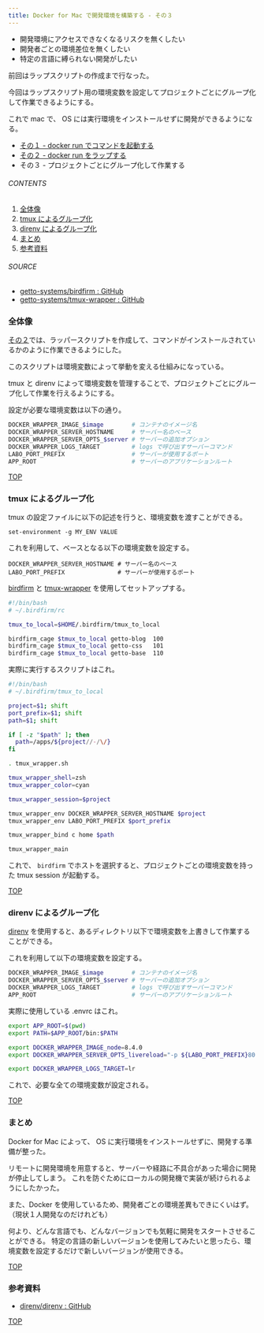 ```yaml
---
title: Docker for Mac で開発環境を構築する - その３
---
```

<a id="top"></a>

- 開発環境にアクセスできなくなるリスクを無くしたい
- 開発者ごとの環境差位を無くしたい
- 特定の言語に縛られない開発がしたい

前回はラップスクリプトの作成まで行なった。

今回はラップスクリプト用の環境変数を設定してプロジェクトごとにグループ化して作業できるようにする。

これで mac で、 OS には実行環境をインストールせずに開発ができるようになる。

- [その１ - docker run でコマンドを起動する](/entry/2017/09/02/170406)
- [その２ - docker run をラップする](/entry/2017/09/09/111638)
- その３ - プロジェクトごとにグループ化して作業する

###### CONTENTS

1. [全体像](#strategy)
1. [tmux によるグループ化](#setup-env-by-tmux)
1. [direnv によるグループ化](#setup-env-by-direnv)
1. [まとめ](#postscript)
1. [参考資料](#reference)

###### SOURCE

- [getto-systems/birdfirm : GitHub](https://github.com/getto-systems/birdfirm)
- [getto-systems/tmux-wrapper : GitHub](https://github.com/getto-systems/tmux-wrapper)


<a id="strategy"></a>
### 全体像

[その２](/entry/2017/09/09/111638)では、ラッパースクリプトを作成して、コマンドがインストールされているかのように作業できるようにした。

このスクリプトは環境変数によって挙動を変える仕組みになっている。

tmux と direnv によって環境変数を管理することで、プロジェクトごとにグループ化して作業を行えるようにする。

設定が必要な環境変数は以下の通り。

```bash
DOCKER_WRAPPER_IMAGE_$image        # コンテナのイメージ名
DOCKER_WRAPPER_SERVER_HOSTNAME     # サーバー名のベース
DOCKER_WRAPPER_SERVER_OPTS_$server # サーバーの追加オプション
DOCKER_WRAPPER_LOGS_TARGET         # logs で呼び出すサーバーコマンド
LABO_PORT_PREFIX                   # サーバーが使用するポート
APP_ROOT                           # サーバーのアプリケーションルート
```


[TOP](#top)
<a id="setup-env-by-tmux"></a>
### tmux によるグループ化

tmux の設定ファイルに以下の記述を行うと、環境変数を渡すことができる。

```
set-environment -g MY_ENV VALUE
```

これを利用して、ベースとなる以下の環境変数を設定する。

```
DOCKER_WRAPPER_SERVER_HOSTNAME # サーバー名のベース
LABO_PORT_PREFIX               # サーバーが使用するポート
```

[birdfirm](https://github.com/getto-systems/birdfirm) と [tmux-wrapper](https://github.com/getto-systems/tmux-wrapper) を使用してセットアップする。

```bash
#!/bin/bash
# ~/.birdfirm/rc

tmux_to_local=$HOME/.birdfirm/tmux_to_local

birdfirm_cage $tmux_to_local getto-blog  100
birdfirm_cage $tmux_to_local getto-css   101
birdfirm_cage $tmux_to_local getto-base  110
```

実際に実行するスクリプトはこれ。

```bash
#!/bin/bash
# ~/.birdfirm/tmux_to_local

project=$1; shift
port_prefix=$1; shift
path=$1; shift

if [ -z "$path" ]; then
  path=/apps/${project//-/\/}
fi

. tmux_wrapper.sh

tmux_wrapper_shell=zsh
tmux_wrapper_color=cyan

tmux_wrapper_session=$project

tmux_wrapper_env DOCKER_WRAPPER_SERVER_HOSTNAME $project
tmux_wrapper_env LABO_PORT_PREFIX $port_prefix

tmux_wrapper_bind c home $path

tmux_wrapper_main
```

これで、 `birdfirm` でホストを選択すると、プロジェクトごとの環境変数を持った tmux session が起動する。


[TOP](#top)
<a id="setup-env-by-direnv"></a>
### direnv によるグループ化

[direnv](https://github.com/direnv/direnv) を使用すると、あるディレクトリ以下で環境変数を上書きして作業することができる。

これを利用して以下の環境変数を設定する。

```bash
DOCKER_WRAPPER_IMAGE_$image        # コンテナのイメージ名
DOCKER_WRAPPER_SERVER_OPTS_$server # サーバーの追加オプション
DOCKER_WRAPPER_LOGS_TARGET         # logs で呼び出すサーバーコマンド
APP_ROOT                           # サーバーのアプリケーションルート
```

実際に使用している .envrc はこれ。

```bash
export APP_ROOT=$(pwd)
export PATH=$APP_ROOT/bin:$PATH

export DOCKER_WRAPPER_IMAGE_node=8.4.0
export DOCKER_WRAPPER_SERVER_OPTS_livereload="-p ${LABO_PORT_PREFIX}80:8000 -p ${LABO_PORT_PREFIX}29:${LABO_PORT_PREFIX}29"

export DOCKER_WRAPPER_LOGS_TARGET=lr
```

これで、必要な全ての環境変数が設定される。


[TOP](#top)
<a id="postscript"></a>
### まとめ

Docker for Mac によって、 OS に実行環境をインストールせずに、開発する準備が整った。

リモートに開発環境を用意すると、サーバーや経路に不具合があった場合に開発が停止してしまう。
これを防ぐためにローカルの開発機で実装が続けられるようにしたかった。

また、Docker を使用しているため、開発者ごとの環境差異もできにくいはず。
（現状１人開発なのだけれども）

何より、どんな言語でも、どんなバージョンでも気軽に開発をスタートさせることができる。
特定の言語の新しいバージョンを使用してみたいと思ったら、環境変数を設定するだけで新しいバージョンが使用できる。


[TOP](#top)
<a id="reference"></a>
### 参考資料

- [direnv/direnv : GitHub](https://github.com/direnv/direnv)


[TOP](#top)
